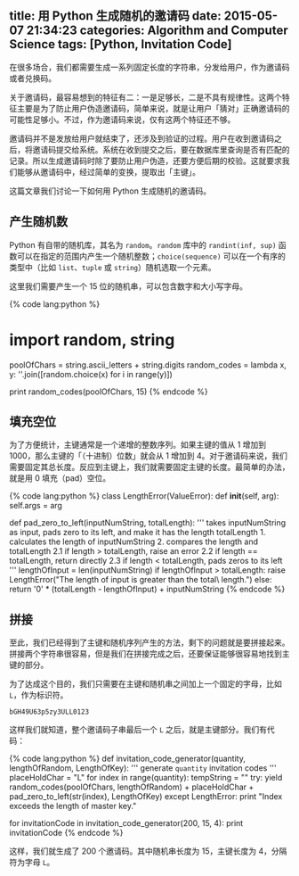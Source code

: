 title: 用 Python 生成随机的邀请码
date: 2015-05-07 21:34:23
categories: Algorithm and Computer Science
tags: [Python, Invitation Code]
---

在很多场合，我们都需要生成一系列固定长度的字符串，分发给用户，作为邀请码或者兑换码。

关于邀请码，最容易想到的特征有二：一是足够长，二是不具有规律性。这两个特征主要是为了防止用户伪造邀请码，简单来说，就是让用户「猜对」正确邀请码的可能性足够小。不过，作为邀请码来说，仅有这两个特征还不够。

邀请码并不是发放给用户就结束了，还涉及到验证的过程。用户在收到邀请码之后，将邀请码提交给系统。系统在收到提交之后，要在数据库里查询是否有匹配的记录。所以生成邀请码时除了要防止用户伪造，还要方便后期的校验。这就要求我们能够从邀请码中，经过简单的变换，提取出「主键」。

这篇文章我们讨论一下如何用 Python 生成随机的邀请码。

<!-- more -->

## 产生随机数

Python 有自带的随机库，其名为 `random`。`random` 库中的 `randint(inf, sup)` 函数可以在指定的范围内产生一个随机整数；`choice(sequence)` 可以在一个有序的类型中（比如 `list`、`tuple` 或 `string`）随机选取一个元素。

这里我们需要产生一个 15 位的随机串，可以包含数字和大小写字母。

{% code lang:python %}
# import random, string

poolOfChars  = string.ascii_letters + string.digits
random_codes = lambda x, y: ''.join([random.choice(x) for i in range(y)])

print random_codes(poolOfChars, 15)
{% endcode %}

## 填充空位

为了方便统计，主键通常是一个递增的整数序列。如果主键的值从 1 增加到 1000，那么主键的「（十进制）位数」就会从 1 增加到 4。对于邀请码来说，我们需要固定其总长度。反应到主键上，我们就需要固定主键的长度。最简单的办法，就是用 0 填充（pad）空位。

{% code lang:python %}
class LengthError(ValueError):
   def __init__(self, arg):
      self.args = arg

def pad_zero_to_left(inputNumString, totalLength):
    '''
    takes inputNumString as input,
    pads zero to its left, and make it has the length totalLength
    1. calculates the length of inputNumString
    2. compares the length and totalLength
        2.1 if length > totalLength, raise an error
        2.2 if length == totalLength, return directly
        2.3 if length < totalLength, pads zeros to its left
    '''
    lengthOfInput = len(inputNumString)
    if lengthOfInput > totalLength:
        raise LengthError("The length of input is greater than the total\ length.")
    else:
        return '0' * (totalLength - lengthOfInput) + inputNumString
{% endcode %}

## 拼接

至此，我们已经得到了主键和随机序列产生的方法，剩下的问题就是要拼接起来。拼接两个字符串很容易，但是我们在拼接完成之后，还要保证能够很容易地找到主键的部分。

为了达成这个目的，我们只需要在主键和随机串之间加上一个固定的字母，比如 `L`，作为标识符。

    bGH49U63p5zy3ULL0123

这样我们就知道，整个邀请码子串最后一个 `L` 之后，就是主键部分。我们有代码：

{% code lang:python %}
def invitation_code_generator(quantity, lengthOfRandom, LengthOfKey):
    '''
    generate `quantity` invitation codes
    '''
    placeHoldChar = "L"
    for index in range(quantity):
        tempString = ""
        try:
            yield random_codes(poolOfChars, lengthOfRandom) + placeHoldChar + \
                pad_zero_to_left(str(index), LengthOfKey)
        except LengthError:
            print "Index exceeds the length of master key."

for invitationCode in invitation_code_generator(200, 15, 4):
    print invitationCode
{% endcode %}

这样，我们就生成了 200 个邀请码。其中随机串长度为 15，主键长度为 4，分隔符为字母 `L`。
